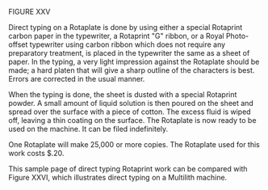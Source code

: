 FIGURE XXV 

Direct typing on a Rotaplate is done by using either 
a special Rotaprint carbon paper in the typewriter, a 
Rotaprint "G" ribbon, or a Royal Photo-offset typewriter 
using carbon ribbon which does not require any preparatory 
treatment, is placed in the typewriter the same as a sheet 
of paper. In the typing, a very light impression against 
the Rotaplate should be made; a hard platen that will give 
a sharp outline of the characters is best. Errors are corrected in the usual manner. 

When the typing is done, the sheet is dusted with a 
special Rotaprint powder. A small amount of liquid solution is then poured on the sheet and spread over the surface with a piece of cotton. The excess fluid is wiped 
off, leaving a thin coating on the surface. The Rotaplate 
is now ready to be used on the machine. It can be filed 
indefinitely. 

One Rotaplate will make 25,000 or more copies. The 
Rotaplate used for this work costs $.20. 

This sample page of direct typing Rotaprint work can 
be compared with Figure XXVI, which illustrates direct 
typing on a Multilith machine. 
